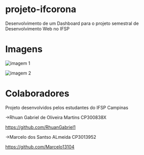 # projeto-ifcorona
Desenvolvimento de um Dashboard para o projeto semestral de Desenvolvimento Web no IFSP

# Imagens
![imagem 1](https://user-images.githubusercontent.com/74109343/163895329-ed00d6ec-40d6-4005-b690-3af3d580beeb.png)

![imagem 2](https://user-images.githubusercontent.com/74109343/163895332-a87cca60-343f-4bad-bcff-a0223aff9227.png)

# Colaboradores
Projeto desenvolvidos pelos estudantes do IFSP Campinas

->Rhuan Gabriel de Oliveira Martins CP300838X

  https://github.com/RhuanGabriel1

->Marcelo dos Santso ALmeida CP3013952

  https://github.com/Marcelo13104
